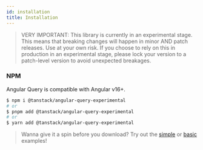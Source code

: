 ```yaml
---
id: installation
title: Installation
---
```


> VERY IMPORTANT: This library is currently in an experimental stage. This means that breaking changes will happen in minor AND patch releases. Use at your own risk. If you choose to rely on this in production in an experimental stage, please lock your version to a patch-level version to avoid unexpected breakages.

### NPM

Angular Query is compatible with Angular v16+.

```bash
$ npm i @tanstack/angular-query-experimental
# or
$ pnpm add @tanstack/angular-query-experimental
# or
$ yarn add @tanstack/angular-query-experimental
```

> Wanna give it a spin before you download? Try out the [simple](../examples/angular/simple) or [basic](../examples/angular/basic) examples!
